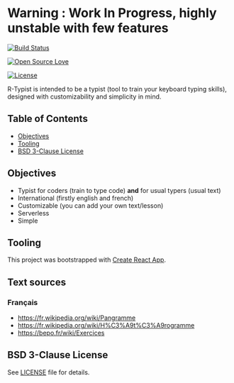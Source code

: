# Warning : Work In Progress, highly unstable with few features

[![Build Status](https://travis-ci.org/vlamy/rtypist.svg?branch=master)](https://travis-ci.org/vlamy/rtypist)

[![Open Source Love](https://badges.frapsoft.com/os/v1/open-source.svg?v=103)](https://github.com/ellerbrock/open-source-badges/)

[![License](https://img.shields.io/badge/License-BSD%203--Clause-blue.svg)](https://opensource.org/licenses/BSD-3-Clause)

R-Typist is intended to be a typist (tool to train your keyboard typing skills),
designed with customizability and simplicity in mind.

## Table of Contents

- [Objectives](objectives)
- [Tooling](#tooling)
- [BSD 3-Clause License](#bsd-3-clause-license)

## Objectives

* Typist for coders (train to type code) **and** for usual typers (usual text)
* International (firstly english and french)
* Customizable (you can add your own text/lesson)
* Serverless
* Simple

## Tooling
This project was bootstrapped with [Create React App](https://github.com/facebookincubator/create-react-app).

## Text sources
### Français

* https://fr.wikipedia.org/wiki/Pangramme
* https://fr.wikipedia.org/wiki/H%C3%A9t%C3%A9rogramme
* https://bepo.fr/wiki/Exercices

## BSD 3-Clause License
See [LICENSE](https://github.com/vlamy/rtypist/blob/master/LICENSE) file for details.
